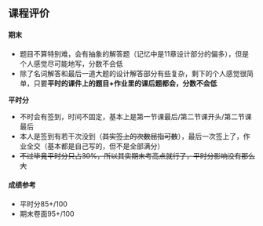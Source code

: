 ## 课程评价

#### 期末

- 题目不算特别难，会有抽象的解答题（记忆中是11章设计部分的偏多），但是个人感觉尽可能地写，分数不会低
- 除了名词解答和最后一道大题的设计解答部分有些复杂，剩下的个人感觉很简单，只要**平时的课件上的题目+作业里的课后题都会，分数不会低**



**平时分**

- 不时会有签到，时间不固定，基本上是第一节课最后/第二节课开头/第二节课最后
- 本人是签到有若干次没到（~~其实签上的次数屈指可数~~），最后一次签上了，作业全交（基本都是自己写的，但不是全部满分）
- ~~不过毕竟平时分只占30%，所以其实期末考高点就行了，平时分影响没有那么大~~



#### 成绩参考

- 平时分85+/100
- 期末卷面95+/100
